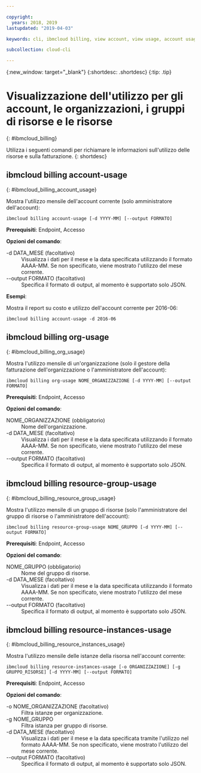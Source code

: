 ```yaml
---

copyright:
  years: 2018, 2019
lastupdated: "2019-04-03"

keywords: cli, ibmcloud billing, view account, view usage, account usage, resource groups, resources, org-usage

subcollection: cloud-cli

---
```


{:new_window: target="_blank"}
{:shortdesc: .shortdesc}
{:tip: .tip}

# Visualizzazione dell'utilizzo per gli account, le organizzazioni, i gruppi di risorse e le risorse 
{: #ibmcloud_billing}

Utilizza i seguenti comandi per richiamare le informazioni sull'utilizzo delle risorse e sulla fatturazione.
{: shortdesc}
 
## ibmcloud billing account-usage
{: #ibmcloud_billing_account_usage}

Mostra l'utilizzo mensile dell'account corrente (solo amministratore dell'account):
```
ibmcloud billing account-usage [-d YYYY-MM] [--output FORMATO]
```

<strong>Prerequisiti</strong>:  Endpoint, Accesso

<strong>Opzioni del comando</strong>:

<dl>
  <dt>-d DATA_MESE (facoltativo)</dt>
  <dd>Visualizza i dati per il mese e la data specificata utilizzando il formato AAAA-MM. Se non specificato, viene mostrato l'utilizzo del mese corrente.</dd>
  <dt>--output FORMATO (facoltativo)</dt>
  <dd>Specifica il formato di output, al momento è supportato solo JSON.</dd>
</dl>

<strong>Esempi</strong>:

Mostra il report su costo e utilizzo dell'account corrente per 2016-06:

```
ibmcloud billing account-usage -d 2016-06
```

## ibmcloud billing org-usage
{: #ibmcloud_billing_org_usage}

Mostra l'utilizzo mensile di un'organizzazione (solo il gestore della fatturazione dell'organizzazione o l'amministratore dell'account):
```
ibmcloud billing org-usage NOME_ORGANIZZAZIONE [-d YYYY-MM] [--output FORMATO]
```

<strong>Prerequisiti</strong>:  Endpoint, Accesso

<strong>Opzioni del comando</strong>:

<dl>
  <dt>NOME_ORGANIZZAZIONE (obbligatorio)</dt>
  <dd>Nome dell'organizzazione.</dd>
  <dt>-d DATA_MESE (facoltativo)</dt>
  <dd>Visualizza i dati per il mese e la data specificata utilizzando il formato AAAA-MM. Se non specificato, viene mostrato l'utilizzo del mese corrente.</dd>
  <dt>--output FORMATO (facoltativo)</dt>
  <dd>Specifica il formato di output, al momento è supportato solo JSON.</dd>
</dl>

## ibmcloud billing resource-group-usage
{: #ibmcloud_billing_resource_group_usage}

Mostra l'utilizzo mensile di un gruppo di risorse (solo l'amministratore del gruppo di risorse o l'amministratore dell'account):
```
ibmcloud billing resource-group-usage NOME_GRUPPO [-d YYYY-MM] [--output FORMATO]
```

<strong>Prerequisiti</strong>:  Endpoint, Accesso

<strong>Opzioni del comando</strong>:

<dl>
  <dt>NOME_GRUPPO (obbligatorio)</dt>
  <dd>Nome del gruppo di risorse.</dd>
  <dt>-d DATA_MESE (facoltativo)</dt>
  <dd>Visualizza i dati per il mese e la data specificata utilizzando il formato AAAA-MM. Se non specificato, viene mostrato l'utilizzo del mese corrente.</dd>
  <dt>--output FORMATO (facoltativo)</dt>
  <dd>Specifica il formato di output, al momento è supportato solo JSON.</dd>
</dl>

## ibmcloud billing resource-instances-usage
{: #ibmcloud_billing_resource_instances_usage}

Mostra l'utilizzo mensile delle istanze della risorsa nell'account corrente:
```
ibmcloud billing resource-instances-usage [-o ORGANIZZAZIONE] [-g GRUPPO_RISORSE] [-d YYYY-MM] [--output FORMATO]
```

<strong>Prerequisiti</strong>:  Endpoint, Accesso

<strong>Opzioni del comando</strong>:

<dl>
  <dt>-o NOME_ORGANIZZAZIONE (facoltativo)</dt>
  <dd>Filtra istanze per organizzazione.</dd>
  <dt>-g NOME_GRUPPO</dt>
  <dd>Filtra istanza per gruppo di risorse.</dd>
  <dt>-d DATA_MESE (facoltativo)</dt>
  <dd>Visualizza i dati per il mese e la data specificata tramite l'utilizzo nel formato AAAA-MM. Se non specificato, viene mostrato l'utilizzo del mese corrente.</dd>
  <dt>--output FORMATO (facoltativo)</dt>
  <dd>Specifica il formato di output, al momento è supportato solo JSON.</dd>
</dl>
